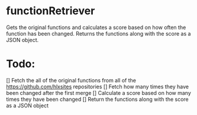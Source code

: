 # functionRetriever
Gets the original functions and calculates a score based on how often the function has been changed. Returns the functions along with the score as a JSON object.

# Todo:
[] Fetch the all of the original functions from all of the https://github.com/hlxsites repositories
[] Fetch how many times they have been changed after the first merge
[] Calculate a score based on how many times they have been changed
[] Return the functions along with the score as a JSON object 
